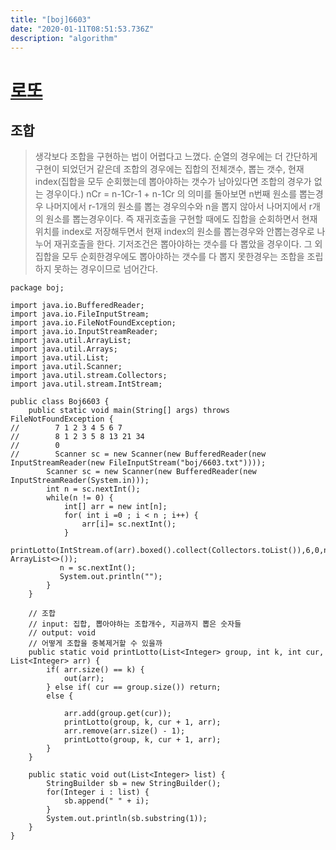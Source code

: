 ```yaml
---
title: "[boj]6603"
date: "2020-01-11T08:51:53.736Z"
description: "algorithm"
---
```


# [로또](https://www.acmicpc.net/problem/6603)

## 조합

> 생각보다 조합을 구현하는 법이 어렵다고 느꼈다. 순열의 경우에는 더 간단하게 구현이 되었던거 같은데 조합의 경우에는 
> 집합의 전체갯수, 뽑는 갯수, 현재 index(집합을 모두 순회했는데 뽑아야하는 갯수가 남아있다면 조합의 경우가 없는 경우이다.)
> nCr = n-1Cr-1 + n-1Cr 의 의미를 돌아보면 n번째 원소를 뽑는경우 나머지에서 r-1개의 원소를 뽑는 경우의수와 n을 뽑지 않아서 나머지에서 r개의 원소를 뽑는경우이다. 즉 재귀호출을 구현할 때에도 집합을 순회하면서 현재 위치를 index로 저장해두면서 현재 index의 원소를 뽑는경우와 안뽑는경우로 나누어 재귀호출을 한다.
> 기저조건은 뽑아야하는 갯수를 다 뽑았을 경우이다. 
> 그 외 집합을 모두 순회한경우에도 뽑아야하는 갯수를 다 뽑지 못한경우는 조합을 조립하지 못하는 경우이므로 넘어간다.

```{.java}
package boj;

import java.io.BufferedReader;
import java.io.FileInputStream;
import java.io.FileNotFoundException;
import java.io.InputStreamReader;
import java.util.ArrayList;
import java.util.Arrays;
import java.util.List;
import java.util.Scanner;
import java.util.stream.Collectors;
import java.util.stream.IntStream;

public class Boj6603 {
    public static void main(String[] args) throws FileNotFoundException {
//        7 1 2 3 4 5 6 7
//        8 1 2 3 5 8 13 21 34
//        0
//        Scanner sc = new Scanner(new BufferedReader(new InputStreamReader(new FileInputStream("boj/6603.txt"))));
        Scanner sc = new Scanner(new BufferedReader(new InputStreamReader(System.in)));
        int n = sc.nextInt();
        while(n != 0) {
            int[] arr = new int[n];
            for( int i =0 ; i < n ; i++) {
                arr[i]= sc.nextInt();
            }
            printLotto(IntStream.of(arr).boxed().collect(Collectors.toList()),6,0,new ArrayList<>());
           n = sc.nextInt();
           System.out.println("");
        }
    }

    // 조합
    // input: 집합, 뽑아야하는 조합개수, 지금까지 뽑은 숫자들
    // output: void
    // 어떻게 조합을 중복제거할 수 있을까
    public static void printLotto(List<Integer> group, int k, int cur, List<Integer> arr) {
        if( arr.size() == k) {
            out(arr);
        } else if( cur == group.size()) return;
        else {

            arr.add(group.get(cur));
            printLotto(group, k, cur + 1, arr);
            arr.remove(arr.size() - 1);
            printLotto(group, k, cur + 1, arr);
        }
    }

    public static void out(List<Integer> list) {
        StringBuilder sb = new StringBuilder();
        for(Integer i : list) {
            sb.append(" " + i);
        }
        System.out.println(sb.substring(1));
    }
}

```